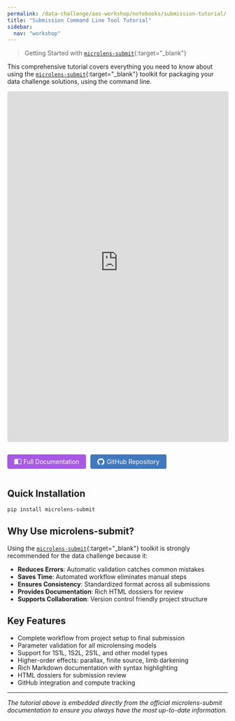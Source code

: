 ```yaml
---
permalink: /data-challenge/aas-workshop/notebooks/submission-tutorial/
title: "Submission Command Line Tool Tutorial"
sidebar:
  nav: "workshop"
---
```


> Getting Started with [`microlens-submit`](https://microlens-submit.readthedocs.io/en/latest/tutorial.html){:target="_blank"}

This comprehensive tutorial covers everything you need to know about using the [`microlens-submit`](https://microlens-submit.readthedocs.io/en/latest/tutorial.html){:target="_blank"} toolkit for packaging your data challenge solutions, using the command line.

<div style="margin: 1em 0;">
  <iframe src="https://microlens-submit.readthedocs.io/en/latest/tutorial.html" 
          width="100%" height="800" frameborder="0" 
          style="border: 1px solid #ddd; border-radius: 4px;">
  </iframe>
</div>

<div style="display: flex; gap: 10px; margin: 1em 0; align-items: center;">
  <!-- View Full Documentation button -->
  <a href="https://microlens-submit.readthedocs.io/en/latest/" target="_blank"
     style="background-color: #a859e4; color: white; padding: 8px 16px; text-decoration: none; border-radius: 4px; font-size: 14px; display: inline-flex; align-items: center; gap: 5px;">
    <svg width="16" height="16" fill="currentColor" viewBox="0 0 16 16">
      <path d="M8.5 2.687c.654-.689 1.782-.886 3.112-.752 1.234.124 2.503.523 3.388.893v9.923c-.918-.35-2.107-.692-3.287-.81-1.094-.111-2.278-.039-3.213.492V2.687zM8 1.783C7.015.936 5.587.81 4.287.94c-1.514.153-3.042.672-3.994 1.105A.5.5 0 0 0 0 2.5v11a.5.5 0 0 0 .707.455c.882-.4 2.303-.881 3.68-1.02 1.409-.142 2.59.087 3.223.877a.5.5 0 0 0 .78 0c.633-.79 1.814-1.019 3.222-.877 1.378.139 2.8.62 3.681 1.02A.5.5 0 0 0 16 13.5v-11a.5.5 0 0 0-.293-.455c-.952-.433-2.48-.952-3.994-1.105C10.413.809 8.985.936 8 1.783z"/>
    </svg>
    Full Documentation
  </a>
  
  <!-- GitHub Repository button -->
  <a href="https://github.com/rges-pit/microlens-submit" target="_blank"
     style="background-color: #4078c0; color: white; padding: 8px 16px; text-decoration: none; border-radius: 4px; font-size: 14px; display: inline-flex; align-items: center; gap: 5px;">
    <svg width="16" height="16" fill="currentColor" viewBox="0 0 16 16">
      <path d="M8 0C3.58 0 0 3.58 0 8c0 3.54 2.29 6.53 5.47 7.59.4.07.55-.17.55-.38 0-.19-.01-.82-.01-1.49-2.01.37-2.53-.49-2.69-.94-.09-.23-.48-.94-.82-1.13-.28-.15-.68-.52-.01-.53.63-.01 1.08.58 1.23.82.72 1.21 1.87.87 2.33.66.07-.52.28-.87.51-1.07-1.78-.2-3.64-.89-3.64-3.95 0-.87.31-1.59.82-2.15-.08-.2-.36-1.02.08-2.12 0 0 .67-.21 2.2.82.64-.18 1.32-.27 2-.27.68 0 1.36.09 2 .27 1.53-1.04 2.2-.82 2.2-.82.44 1.1.16 1.92.08 2.12.51.56.82 1.27.82 2.15 0 3.07-1.87 3.75-3.65 3.95.29.25.54.73.54 1.48 0 1.07-.01 1.93-.01 2.2 0 .21.15.46.55.38A8.012 8.012 0 0 0 16 8c0-4.42-3.58-8-8-8z"/>
    </svg>
    GitHub Repository
  </a>
</div>

## Quick Installation

```bash
pip install microlens-submit
```

## Why Use microlens-submit?

Using the [`microlens-submit`](https://microlens-submit.readthedocs.io/en/latest/tutorial.html){:target="_blank"} toolkit is strongly recommended for the data challenge because it:

- **Reduces Errors**: Automatic validation catches common mistakes
- **Saves Time**: Automated workflow eliminates manual steps  
- **Ensures Consistency**: Standardized format across all submissions
- **Provides Documentation**: Rich HTML dossiers for review
- **Supports Collaboration**: Version control friendly project structure

## Key Features

- Complete workflow from project setup to final submission
- Parameter validation for all microlensing models
- Support for 1S1L, 1S2L, 2S1L, and other model types
- Higher-order effects: parallax, finite source, limb darkening
- Rich Markdown documentation with syntax highlighting
- HTML dossiers for submission review
- GitHub integration and compute tracking

---

*The tutorial above is embedded directly from the official microlens-submit documentation to ensure you always have the most up-to-date information.*
